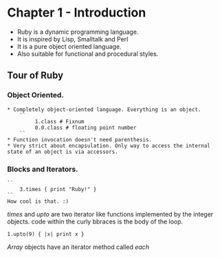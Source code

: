 


# Chapter 1 - Introduction

* Ruby is a dynamic programming language.
* It is inspired by Lisp, Smalltalk and Perl
* It is a pure object oriented language.
* Also suitable for functional and procedural styles.


## Tour of Ruby
### Object Oriented.
    * Completely object-oriented language. Everything is an object.
        ``
             1.class # Fixnum
             0.0.class # floating point number
        ``
    * Function invocation doesn't need parenthesis.
    * Very strict about encapsulation. Only way to access the internal state of an object is via accessors.

### Blocks and Iterators.
    ``
        3.times { print "Ruby!" } 
    ``
    How cool is that. :)


*times* and *upto* are two iterator like functions implemented by the integer objects. code within the curly bbraces is the body of the loop.

``
1.upto(9) { |x| print x }
``

*Array* objects have an iterator method called *each*

